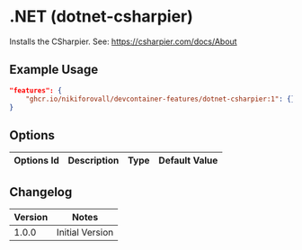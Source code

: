 # .NET (dotnet-csharpier)

Installs the CSharpier. See: <https://csharpier.com/docs/About>

## Example Usage

```json
"features": {
    "ghcr.io/nikiforovall/devcontainer-features/dotnet-csharpier:1": {}
}
```

## Options

| Options Id | Description | Type | Default Value |
| ---------- | ----------- | ---- | ------------- |

## Changelog

| Version | Notes           |
| ------- | --------------- |
| 1.0.0   | Initial Version |
